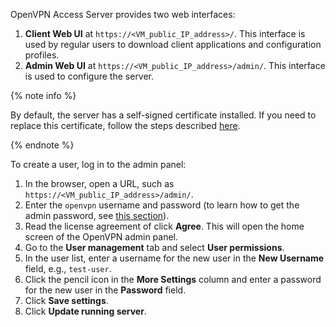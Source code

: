 OpenVPN Access Server provides two web interfaces:

1. **Client Web UI** at `https://<VM_public_IP_address>/`. This interface is used by regular users to download client applications and configuration profiles.
1. **Admin Web UI** at `https://<VM_public_IP_address>/admin/`. This interface is used to configure the server.

{% note info %}

By default, the server has a self-signed certificate installed. If you need to replace this certificate, follow the steps described [here](https://openvpn.net/vpn-server-resources/installing-a-valid-ssl-web-certificate-in-access-server/).

{% endnote %}

To create a user, log in to the admin panel:

1. In the browser, open a URL, such as `https://<VM_public_IP_address>/admin/`.
1. Enter the `openvpn` username and password (to learn how to get the admin password, see [this section](#get-admin-password)).
1. Read the license agreement of click **Agree**. This will open the home screen of the OpenVPN admin panel.
1. Go to the **User management** tab and select **User permissions**.
1. In the user list, enter a username for the new user in the **New Username** field, e.g., `test-user`.
1. Click the pencil icon in the **More Settings** column and enter a password for the new user in the **Password** field.
1. Click **Save settings**.
1. Click **Update running server**.